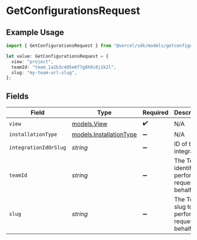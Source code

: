 # GetConfigurationsRequest

## Example Usage

```typescript
import { GetConfigurationsRequest } from "@vercel/sdk/models/getconfigurationsop.js";

let value: GetConfigurationsRequest = {
  view: "project",
  teamId: "team_1a2b3c4d5e6f7g8h9i0j1k2l",
  slug: "my-team-url-slug",
};
```

## Fields

| Field                                                    | Type                                                     | Required                                                 | Description                                              | Example                                                  |
| -------------------------------------------------------- | -------------------------------------------------------- | -------------------------------------------------------- | -------------------------------------------------------- | -------------------------------------------------------- |
| `view`                                                   | [models.View](../models/view.md)                         | :heavy_check_mark:                                       | N/A                                                      |                                                          |
| `installationType`                                       | [models.InstallationType](../models/installationtype.md) | :heavy_minus_sign:                                       | N/A                                                      |                                                          |
| `integrationIdOrSlug`                                    | *string*                                                 | :heavy_minus_sign:                                       | ID of the integration                                    |                                                          |
| `teamId`                                                 | *string*                                                 | :heavy_minus_sign:                                       | The Team identifier to perform the request on behalf of. | team_1a2b3c4d5e6f7g8h9i0j1k2l                            |
| `slug`                                                   | *string*                                                 | :heavy_minus_sign:                                       | The Team slug to perform the request on behalf of.       | my-team-url-slug                                         |